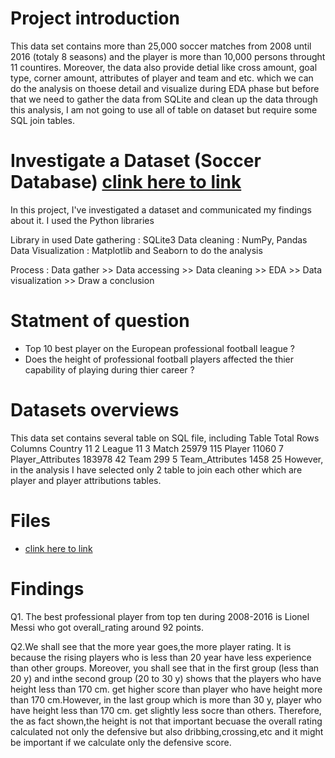 # Project introduction

This data set contains more than 25,000 soccer matches from 2008 until 2016 (totaly 8 seasons) and the player is more than 10,000 persons throught 11 countires. Moreover, the
data also provide detial like cross amount, goal type, corner amount, attributes of player and team and etc. which we can do the analysis on thoese detail and visualize during
EDA phase but before that we need to gather the data from SQLite and clean up the data through this analysis, I am not going to use all of table on dataset but require some SQL
join tables.

# Investigate a Dataset (Soccer Database) [clink here to link](https://www.kaggle.com/hugomathien/soccer)

In this project, I've investigated a dataset and communicated my findings about it. I used the Python libraries 

Library in used Date gathering : SQLite3 Data cleaning : NumPy, Pandas Data Visualization : Matplotlib and Seaborn to do the analysis

Process : Data gather >> Data accessing >> Data cleaning >> EDA >> Data visualization >> Draw a conclusion

# Statment of question 

- Top 10 best player on the European professional football league ?
- Does the height of professional football players affected the thier capability of playing during thier career ?

# Datasets overviews

This data set contains several table on SQL file, including 
Table	Total Rows	   Columns
Country	     11	        2
League	     11	        3
Match	       25979	    115
Player	     11060	    7 
Player_Attributes	183978	42
Team	299	5
Team_Attributes	1458	25
However, in the analysis I have selected only 2 table to join each other which are player and player attributions tables.

# Files

- [clink here to link](https://www.kaggle.com/hugomathien/soccer)

# Findings

Q1. The best professional player from top ten during 2008-2016 is Lionel Messi who got overall_rating around 92 points.

Q2.We shall see that the more year goes,the more player rating. It is because the rising players who is less than 20 year have less experience than other groups. Moreover, you
shall see that in the first group (less than 20 y) and inthe second group (20 to 30 y) shows that the players who have height less than 170 cm. get higher score than player who
have height more than 170 cm.However, in the last group which is more than 30 y, player who have height less than 170 cm. get slightly less socre than others. Therefore, the as
fact shown,the height is not that important becuase the overall rating calculated not only the defensive but also dribbing,crossing,etc and it might be important if we calculate only the defensive score.
